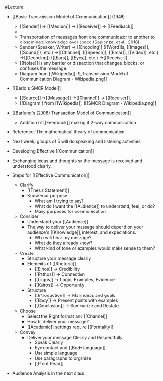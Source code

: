 #Lecture
- [[Basic Transmission Model of Communication]] (1949)
	- [[Sender]] $\to$ [[Medium]] $\to$ [[Receiver]] $\to$ [[Feedback]]
	- 
	- Transportation of messages from one communicator to another to disseminate knowledge over space (Sapienza, et al., 2016).
	- Sender (Speaker, Writer)
	    $\to$ [[Encoding]] ([[Word]]s, [[Images]], [[Sound]]s, etc.) 
		$\to$[[Channel]] ([[Speech]], [[Email]], [[Video]], etc.) 
		$\to$[[Decoding]] ([[Ears]], [[Eyes]], etc.)
		$\to$[[Receiver]].
	- [[Noise]] is any barrier or distraction that changes, blocks, or confuses the message.
	- Diagram from [[Wikipedia]]:
	  ![[Transmission Model of Communication Diagram - Wikipedia.png]]
- [[Berlo's SMCR Model]]
	- [[Source]] $\to$[[Message]] $\to$[[Channel]] $\to$ [[Receiver]].
	- [[Diagram]] from [[Wikipedia]]:
	  ![[SMCR Diagram - Wikipedia.png]]
- [[Barlund's (2008) Transaction Model of Communication]]
	- Addition of [[Feedback]] making it 2-way communication
- Reference: The mathematical theory of communication
- Next week, groups of 5 will do speaking and listening activities

- Developing Effective [[Communication]]
- Exchanging ideas and thoughts so the message is received and understood clearly.
- Steps for [[Effective Communication]]
	- Clarify
		- [[Thesis Statement]]
		- Know your purpose
			- What am I trying to say?
			- What do I want the [[Audience]] to understand, feel, or do?
			- Many purposes for communication
	- Consider
		- Understand your [[Audience]]
		- The way to deliver your message should depend on your audience's [[Knowledge]], interest, and expectations.
			- Who will hear my message?
			- What do they already know?
			- What kind of tone or examples would make sense to them?
	- Create
		- Structure your message clearly
		- Elements of [[Rhetoric]]
			- [[Ethos]] $\to$ Credibility 
			- [[Pathos]] $\to$ Connection
			- [[Logos]] $\to$ Logic, Examples, Evidence
			- [[Kairos]] $\to$ Opportunity
		- Structure
			- [[Introduction]] $\to$ Main ideas and goals
			- [[Body]] $\to$ Present points with examples
			- [[Conclusion]] $\to$ Summarize and Restate
	- Choose
		- Select the Right format and [[Channel]]
		- How to deliver your message?
		- [[Academic]] settings require [[Formality]]
	- Convey
		- Deliver your message Clearly and Respectfully
			- Speak Clearly
			- Eye contact and [[Body language]]
			- Use simple language
			- Use paragraphs to organize
			- [[Proof Read]]
- Audience Analysis in the next class
